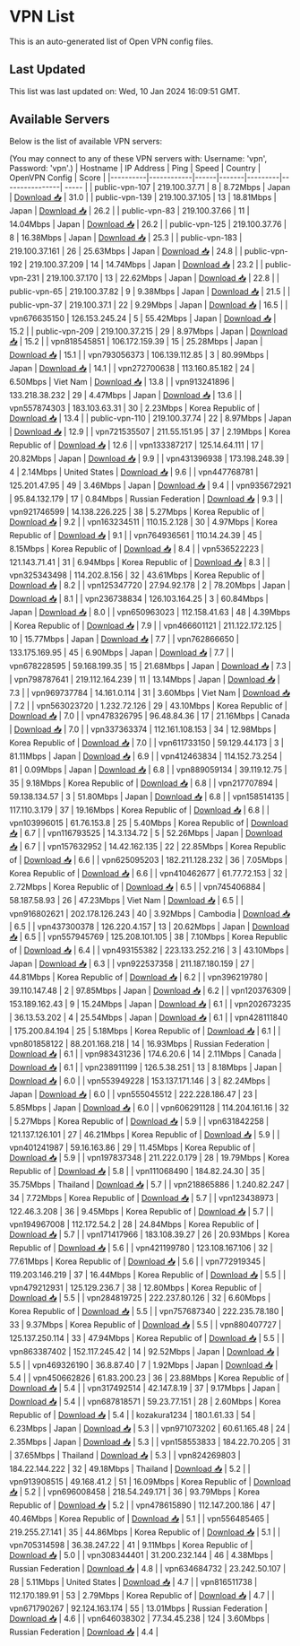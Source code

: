 # VPN List

This is an auto-generated list of Open VPN config files.

## Last Updated

This list was last updated on: Wed, 10 Jan 2024 16:09:51 GMT.

## Available Servers

Below is the list of available VPN servers:

(You may connect to any of these VPN servers with: Username: 'vpn', Password: 'vpn'.)
| Hostname | IP Address | Ping | Speed | Country | OpenVPN Config | Score |
|----------|------------|------|-------|---------|----------------| ----- |
| public-vpn-107 | 219.100.37.71 | 8 | 8.72Mbps | Japan | [Download 📥](./configs/server_0_JP.ovpn) | 31.0 |
| public-vpn-139 | 219.100.37.105 | 13 | 18.81Mbps | Japan | [Download 📥](./configs/server_1_JP.ovpn) | 26.2 |
| public-vpn-83 | 219.100.37.66 | 11 | 14.04Mbps | Japan | [Download 📥](./configs/server_2_JP.ovpn) | 26.2 |
| public-vpn-125 | 219.100.37.76 | 8 | 16.38Mbps | Japan | [Download 📥](./configs/server_3_JP.ovpn) | 25.3 |
| public-vpn-183 | 219.100.37.161 | 26 | 25.63Mbps | Japan | [Download 📥](./configs/server_4_JP.ovpn) | 24.8 |
| public-vpn-192 | 219.100.37.209 | 14 | 14.74Mbps | Japan | [Download 📥](./configs/server_5_JP.ovpn) | 23.2 |
| public-vpn-231 | 219.100.37.170 | 13 | 22.62Mbps | Japan | [Download 📥](./configs/server_6_JP.ovpn) | 22.8 |
| public-vpn-65 | 219.100.37.82 | 9 | 9.38Mbps | Japan | [Download 📥](./configs/server_7_JP.ovpn) | 21.5 |
| public-vpn-37 | 219.100.37.1 | 22 | 9.29Mbps | Japan | [Download 📥](./configs/server_8_JP.ovpn) | 16.5 |
| vpn676635150 | 126.153.245.24 | 5 | 55.42Mbps | Japan | [Download 📥](./configs/server_9_JP.ovpn) | 15.2 |
| public-vpn-209 | 219.100.37.215 | 29 | 8.97Mbps | Japan | [Download 📥](./configs/server_10_JP.ovpn) | 15.2 |
| vpn818545851 | 106.172.159.39 | 15 | 25.28Mbps | Japan | [Download 📥](./configs/server_11_JP.ovpn) | 15.1 |
| vpn793056373 | 106.139.112.85 | 3 | 80.99Mbps | Japan | [Download 📥](./configs/server_12_JP.ovpn) | 14.1 |
| vpn272700638 | 113.160.85.182 | 24 | 6.50Mbps | Viet Nam | [Download 📥](./configs/server_13_VN.ovpn) | 13.8 |
| vpn913241896 | 133.218.38.232 | 29 | 4.47Mbps | Japan | [Download 📥](./configs/server_14_JP.ovpn) | 13.6 |
| vpn557874303 | 183.103.63.31 | 30 | 2.23Mbps | Korea Republic of | [Download 📥](./configs/server_15_KR.ovpn) | 13.4 |
| public-vpn-110 | 219.100.37.74 | 22 | 8.97Mbps | Japan | [Download 📥](./configs/server_16_JP.ovpn) | 12.9 |
| vpn721535507 | 211.55.151.95 | 37 | 2.19Mbps | Korea Republic of | [Download 📥](./configs/server_17_KR.ovpn) | 12.6 |
| vpn133387217 | 125.14.64.111 | 17 | 20.82Mbps | Japan | [Download 📥](./configs/server_18_JP.ovpn) | 9.9 |
| vpn431396938 | 173.198.248.39 | 4 | 2.14Mbps | United States | [Download 📥](./configs/server_19_US.ovpn) | 9.6 |
| vpn447768781 | 125.201.47.95 | 49 | 3.46Mbps | Japan | [Download 📥](./configs/server_20_JP.ovpn) | 9.4 |
| vpn935672921 | 95.84.132.179 | 17 | 0.84Mbps | Russian Federation | [Download 📥](./configs/server_21_RU.ovpn) | 9.3 |
| vpn921746599 | 14.138.226.225 | 38 | 5.27Mbps | Korea Republic of | [Download 📥](./configs/server_22_KR.ovpn) | 9.2 |
| vpn163234511 | 110.15.2.128 | 30 | 4.97Mbps | Korea Republic of | [Download 📥](./configs/server_23_KR.ovpn) | 9.1 |
| vpn764936561 | 110.14.24.39 | 45 | 8.15Mbps | Korea Republic of | [Download 📥](./configs/server_24_KR.ovpn) | 8.4 |
| vpn536522223 | 121.143.71.41 | 31 | 6.94Mbps | Korea Republic of | [Download 📥](./configs/server_25_KR.ovpn) | 8.3 |
| vpn325343498 | 114.202.8.156 | 32 | 43.61Mbps | Korea Republic of | [Download 📥](./configs/server_26_KR.ovpn) | 8.2 |
| vpn125347720 | 27.94.92.178 | 2 | 78.20Mbps | Japan | [Download 📥](./configs/server_27_JP.ovpn) | 8.1 |
| vpn236738834 | 126.103.164.25 | 3 | 60.84Mbps | Japan | [Download 📥](./configs/server_28_JP.ovpn) | 8.0 |
| vpn650963023 | 112.158.41.63 | 48 | 4.39Mbps | Korea Republic of | [Download 📥](./configs/server_29_KR.ovpn) | 7.9 |
| vpn466601121 | 211.122.172.125 | 10 | 15.77Mbps | Japan | [Download 📥](./configs/server_30_JP.ovpn) | 7.7 |
| vpn762866650 | 133.175.169.95 | 45 | 6.90Mbps | Japan | [Download 📥](./configs/server_31_JP.ovpn) | 7.7 |
| vpn678228595 | 59.168.199.35 | 15 | 21.68Mbps | Japan | [Download 📥](./configs/server_32_JP.ovpn) | 7.3 |
| vpn798787641 | 219.112.164.239 | 11 | 13.14Mbps | Japan | [Download 📥](./configs/server_33_JP.ovpn) | 7.3 |
| vpn969737784 | 14.161.0.114 | 31 | 3.60Mbps | Viet Nam | [Download 📥](./configs/server_34_VN.ovpn) | 7.2 |
| vpn563023720 | 1.232.72.126 | 29 | 43.10Mbps | Korea Republic of | [Download 📥](./configs/server_35_KR.ovpn) | 7.0 |
| vpn478326795 | 96.48.84.36 | 17 | 21.16Mbps | Canada | [Download 📥](./configs/server_36_CA.ovpn) | 7.0 |
| vpn337363374 | 112.161.108.153 | 34 | 12.98Mbps | Korea Republic of | [Download 📥](./configs/server_37_KR.ovpn) | 7.0 |
| vpn611733150 | 59.129.44.173 | 3 | 81.11Mbps | Japan | [Download 📥](./configs/server_38_JP.ovpn) | 6.9 |
| vpn412463834 | 114.152.73.254 | 81 | 0.09Mbps | Japan | [Download 📥](./configs/server_39_JP.ovpn) | 6.8 |
| vpn889059134 | 39.119.12.75 | 35 | 9.18Mbps | Korea Republic of | [Download 📥](./configs/server_40_KR.ovpn) | 6.8 |
| vpn217707894 | 59.138.134.57 | 3 | 51.80Mbps | Japan | [Download 📥](./configs/server_41_JP.ovpn) | 6.8 |
| vpn158514135 | 117.110.3.179 | 37 | 19.16Mbps | Korea Republic of | [Download 📥](./configs/server_42_KR.ovpn) | 6.8 |
| vpn103996015 | 61.76.153.8 | 25 | 5.40Mbps | Korea Republic of | [Download 📥](./configs/server_43_KR.ovpn) | 6.7 |
| vpn116793525 | 14.3.134.72 | 5 | 52.26Mbps | Japan | [Download 📥](./configs/server_44_JP.ovpn) | 6.7 |
| vpn157632952 | 14.42.162.135 | 22 | 22.85Mbps | Korea Republic of | [Download 📥](./configs/server_45_KR.ovpn) | 6.6 |
| vpn625095203 | 182.211.128.232 | 36 | 7.05Mbps | Korea Republic of | [Download 📥](./configs/server_46_KR.ovpn) | 6.6 |
| vpn410462677 | 61.77.72.153 | 32 | 2.72Mbps | Korea Republic of | [Download 📥](./configs/server_47_KR.ovpn) | 6.5 |
| vpn745406884 | 58.187.58.93 | 26 | 47.23Mbps | Viet Nam | [Download 📥](./configs/server_48_VN.ovpn) | 6.5 |
| vpn916802621 | 202.178.126.243 | 40 | 3.92Mbps | Cambodia | [Download 📥](./configs/server_49_KH.ovpn) | 6.5 |
| vpn437300378 | 126.220.4.157 | 13 | 20.62Mbps | Japan | [Download 📥](./configs/server_50_JP.ovpn) | 6.5 |
| vpn557945769 | 125.208.101.105 | 38 | 7.10Mbps | Korea Republic of | [Download 📥](./configs/server_51_KR.ovpn) | 6.4 |
| vpn493155382 | 223.133.252.216 | 3 | 43.10Mbps | Japan | [Download 📥](./configs/server_52_JP.ovpn) | 6.3 |
| vpn922537358 | 211.187.180.159 | 27 | 44.81Mbps | Korea Republic of | [Download 📥](./configs/server_53_KR.ovpn) | 6.2 |
| vpn396219780 | 39.110.147.48 | 2 | 97.85Mbps | Japan | [Download 📥](./configs/server_54_JP.ovpn) | 6.2 |
| vpn120376309 | 153.189.162.43 | 9 | 15.24Mbps | Japan | [Download 📥](./configs/server_55_JP.ovpn) | 6.1 |
| vpn202673235 | 36.13.53.202 | 4 | 25.54Mbps | Japan | [Download 📥](./configs/server_56_JP.ovpn) | 6.1 |
| vpn428111840 | 175.200.84.194 | 25 | 5.18Mbps | Korea Republic of | [Download 📥](./configs/server_57_KR.ovpn) | 6.1 |
| vpn801858122 | 88.201.168.218 | 14 | 16.93Mbps | Russian Federation | [Download 📥](./configs/server_58_RU.ovpn) | 6.1 |
| vpn983431236 | 174.6.20.6 | 14 | 2.11Mbps | Canada | [Download 📥](./configs/server_59_CA.ovpn) | 6.1 |
| vpn238911199 | 126.5.38.251 | 13 | 8.18Mbps | Japan | [Download 📥](./configs/server_60_JP.ovpn) | 6.0 |
| vpn553949228 | 153.137.171.146 | 3 | 82.24Mbps | Japan | [Download 📥](./configs/server_61_JP.ovpn) | 6.0 |
| vpn555045512 | 222.228.186.47 | 23 | 5.85Mbps | Japan | [Download 📥](./configs/server_62_JP.ovpn) | 6.0 |
| vpn606291128 | 114.204.161.16 | 32 | 5.27Mbps | Korea Republic of | [Download 📥](./configs/server_63_KR.ovpn) | 5.9 |
| vpn631842258 | 121.137.126.101 | 27 | 46.21Mbps | Korea Republic of | [Download 📥](./configs/server_64_KR.ovpn) | 5.9 |
| vpn401241987 | 59.16.163.86 | 29 | 11.45Mbps | Korea Republic of | [Download 📥](./configs/server_65_KR.ovpn) | 5.9 |
| vpn197837348 | 211.222.0.179 | 28 | 19.79Mbps | Korea Republic of | [Download 📥](./configs/server_66_KR.ovpn) | 5.8 |
| vpn111068490 | 184.82.24.30 | 35 | 35.75Mbps | Thailand | [Download 📥](./configs/server_67_TH.ovpn) | 5.7 |
| vpn218865886 | 1.240.82.247 | 34 | 7.72Mbps | Korea Republic of | [Download 📥](./configs/server_68_KR.ovpn) | 5.7 |
| vpn123438973 | 122.46.3.208 | 36 | 9.45Mbps | Korea Republic of | [Download 📥](./configs/server_69_KR.ovpn) | 5.7 |
| vpn194967008 | 112.172.54.2 | 28 | 24.84Mbps | Korea Republic of | [Download 📥](./configs/server_70_KR.ovpn) | 5.7 |
| vpn171417966 | 183.108.39.27 | 26 | 20.93Mbps | Korea Republic of | [Download 📥](./configs/server_71_KR.ovpn) | 5.6 |
| vpn421199780 | 123.108.167.106 | 32 | 77.61Mbps | Korea Republic of | [Download 📥](./configs/server_72_KR.ovpn) | 5.6 |
| vpn772919345 | 119.203.146.219 | 37 | 16.44Mbps | Korea Republic of | [Download 📥](./configs/server_73_KR.ovpn) | 5.5 |
| vpn479212931 | 125.129.236.7 | 38 | 12.80Mbps | Korea Republic of | [Download 📥](./configs/server_74_KR.ovpn) | 5.5 |
| vpn284819725 | 222.237.80.126 | 32 | 6.60Mbps | Korea Republic of | [Download 📥](./configs/server_75_KR.ovpn) | 5.5 |
| vpn757687340 | 222.235.78.180 | 33 | 9.37Mbps | Korea Republic of | [Download 📥](./configs/server_76_KR.ovpn) | 5.5 |
| vpn880407727 | 125.137.250.114 | 33 | 47.94Mbps | Korea Republic of | [Download 📥](./configs/server_77_KR.ovpn) | 5.5 |
| vpn863387402 | 152.117.245.42 | 14 | 92.52Mbps | Japan | [Download 📥](./configs/server_78_JP.ovpn) | 5.5 |
| vpn469326190 | 36.8.87.40 | 7 | 1.92Mbps | Japan | [Download 📥](./configs/server_79_JP.ovpn) | 5.4 |
| vpn450662826 | 61.83.200.23 | 36 | 23.88Mbps | Korea Republic of | [Download 📥](./configs/server_80_KR.ovpn) | 5.4 |
| vpn317492514 | 42.147.8.19 | 37 | 9.17Mbps | Japan | [Download 📥](./configs/server_81_JP.ovpn) | 5.4 |
| vpn687818571 | 59.23.77.151 | 28 | 2.60Mbps | Korea Republic of | [Download 📥](./configs/server_82_KR.ovpn) | 5.4 |
| kozakura1234 | 180.1.61.33 | 54 | 6.23Mbps | Japan | [Download 📥](./configs/server_83_JP.ovpn) | 5.3 |
| vpn971073202 | 60.61.165.48 | 24 | 2.35Mbps | Japan | [Download 📥](./configs/server_84_JP.ovpn) | 5.3 |
| vpn158553833 | 184.22.70.205 | 31 | 37.65Mbps | Thailand | [Download 📥](./configs/server_85_TH.ovpn) | 5.3 |
| vpn824269803 | 184.22.144.222 | 32 | 49.18Mbps | Thailand | [Download 📥](./configs/server_86_TH.ovpn) | 5.2 |
| vpn913908515 | 49.168.41.2 | 51 | 16.09Mbps | Korea Republic of | [Download 📥](./configs/server_87_KR.ovpn) | 5.2 |
| vpn696008458 | 218.54.249.171 | 36 | 93.79Mbps | Korea Republic of | [Download 📥](./configs/server_88_KR.ovpn) | 5.2 |
| vpn478615890 | 112.147.200.186 | 47 | 40.46Mbps | Korea Republic of | [Download 📥](./configs/server_89_KR.ovpn) | 5.1 |
| vpn556485465 | 219.255.27.141 | 35 | 44.86Mbps | Korea Republic of | [Download 📥](./configs/server_90_KR.ovpn) | 5.1 |
| vpn705314598 | 36.38.247.22 | 41 | 9.11Mbps | Korea Republic of | [Download 📥](./configs/server_91_KR.ovpn) | 5.0 |
| vpn308344401 | 31.200.232.144 | 46 | 4.38Mbps | Russian Federation | [Download 📥](./configs/server_92_RU.ovpn) | 4.8 |
| vpn634684732 | 23.242.50.107 | 28 | 5.11Mbps | United States | [Download 📥](./configs/server_93_US.ovpn) | 4.7 |
| vpn816511738 | 112.170.189.91 | 53 | 2.79Mbps | Korea Republic of | [Download 📥](./configs/server_94_KR.ovpn) | 4.7 |
| vpn671790267 | 92.124.163.174 | 55 | 13.01Mbps | Russian Federation | [Download 📥](./configs/server_95_RU.ovpn) | 4.6 |
| vpn646038302 | 77.34.45.238 | 124 | 3.60Mbps | Russian Federation | [Download 📥](./configs/server_96_RU.ovpn) | 4.4 |
